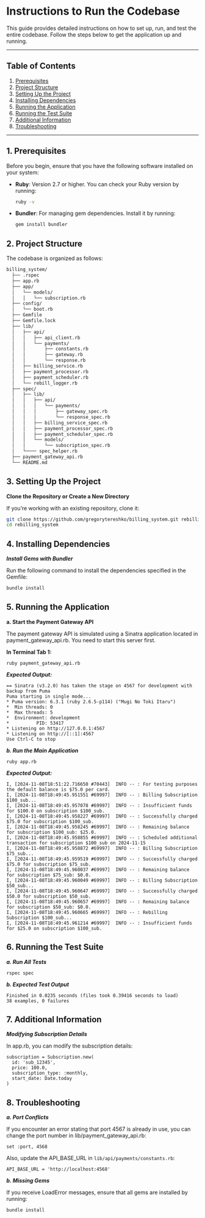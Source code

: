 # Instructions to Run the Codebase

This guide provides detailed instructions on how to set up, run, and test the entire codebase. Follow the steps below to get the application up and running.

---

## Table of Contents

1. [Prerequisites](#1-prerequisites)
2. [Project Structure](#2-project-structure)
3. [Setting Up the Project](#3-setting-up-the-project)
4. [Installing Dependencies](#4-installing-dependencies)
5. [Running the Application](#5-running-the-application)
6. [Running the Test Suite](#6-running-the-test-suite)
7. [Additional Information](#7-additional-information)
8. [Troubleshooting](#8-troubleshooting)

---

## 1. Prerequisites

Before you begin, ensure that you have the following software installed on your system:

- **Ruby**: Version 2.7 or higher. You can check your Ruby version by running:

  ```bash
  ruby -v
  ```

- **Bundler**: For managing gem dependencies. Install it by running:

  ```bash
  gem install bundler
  ```

## 2. Project Structure
The codebase is organized as follows:

  ```bash
  billing_system/
    ├── .rspec
    ├── app.rb
    ├── app/
    │   └── models/
    │   │   └── subscription.rb
    ├── config/
    │   └── boot.rb
    ├── Gemfile
    ├── Gemfile.lock
    ├── lib/
    │   ├── api/
    │   │   ├── api_client.rb
    │   │   └── payments/
    │   │       ├── constants.rb
    │   │       ├── gateway.rb
    │   │       └── response.rb
    │   ├── billing_service.rb
    │   ├── payment_processor.rb
    │   ├── payment_scheduler.rb
    │   └── rebill_logger.rb
    ├── spec/
    │   ├── lib/
    │   │   ├── api/
    │   │   │   └── payments/
    │   │   │       ├── gateway_spec.rb
    │   │   │       └── response_spec.rb
    │   │   ├── billing_service_spec.rb
    │   │   ├── payment_processor_spec.rb
    │   │   ├── payment_scheduler_spec.rb
    │   │   └── models/
    │   │       └── subscription_spec.rb
    │   └──── spec_helper.rb
    ├── payment_gateway_api.rb
    └── README.md
  ```

## 3. Setting Up the Project
**Clone the Repository or Create a New Directory**

If you’re working with an existing repository, clone it:
```bash
git clone https://github.com/gregorytereshko/billing_system.git rebilling_system
cd rebilling_system
```
## 4. Installing Dependencies
***Install Gems with Bundler***

Run the following command to install the dependencies specified in the Gemfile:
```bash
bundle install
```
## 5. Running the Application

**a. Start the Payment Gateway API**

The payment gateway API is simulated using a Sinatra application located in payment_gateway_api.rb. You need to start this server first.

**In Terminal Tab 1:**
```
ruby payment_gateway_api.rb
```

***Expected Output:***
```
== Sinatra (v3.2.0) has taken the stage on 4567 for development with backup from Puma
Puma starting in single mode...
* Puma version: 6.3.1 (ruby 2.6.5-p114) ("Mugi No Toki Itaru")
*  Min threads: 0
*  Max threads: 5
*  Environment: development
*          PID: 53417
* Listening on http://127.0.0.1:4567
* Listening on http://[::1]:4567
Use Ctrl-C to stop
```

***b. Run the Main Application***
```
ruby app.rb
```

***Expected Output:***
```
I, [2024-11-08T18:51:22.716650 #70443]  INFO -- : For testing purposes the default balance is $75.0 per card.
I, [2024-11-08T18:49:45.951551 #69997]  INFO -- : Billing Subscription $100_sub...
I, [2024-11-08T18:49:45.957078 #69997]  INFO -- : Insufficient funds for $100.0 on subscription $100_sub.
I, [2024-11-08T18:49:45.958227 #69997]  INFO -- : Successfully charged $75.0 for subscription $100_sub.
I, [2024-11-08T18:49:45.958245 #69997]  INFO -- : Remaining balance for subscription $100_sub: $25.0.
I, [2024-11-08T18:49:45.958855 #69997]  INFO -- : Scheduled additional transaction for subscription $100_sub on 2024-11-15
I, [2024-11-08T18:49:45.958872 #69997]  INFO -- : Billing Subscription $75_sub...
I, [2024-11-08T18:49:45.959519 #69997]  INFO -- : Successfully charged $75.0 for subscription $75_sub.
I, [2024-11-08T18:49:45.960037 #69997]  INFO -- : Remaining balance for subscription $75_sub: $0.0.
I, [2024-11-08T18:49:45.960049 #69997]  INFO -- : Billing Subscription $50_sub...
I, [2024-11-08T18:49:45.960647 #69997]  INFO -- : Successfully charged $50.0 for subscription $50_sub.
I, [2024-11-08T18:49:45.960657 #69997]  INFO -- : Remaining balance for subscription $50_sub: $0.0.
I, [2024-11-08T18:49:45.960665 #69997]  INFO -- : Rebilling Subscription $100_sub...
I, [2024-11-08T18:49:45.961214 #69997]  INFO -- : Insufficient funds for $25.0 on subscription $100_sub.
```

## 6. Running the Test Suite

***a. Run All Tests***
```
rspec spec
```

***b. Expected Test Output***
```
Finished in 0.0235 seconds (files took 0.39416 seconds to load)
38 examples, 0 failures
```

## 7. Additional Information
***Modifying Subscription Details***

In app.rb, you can modify the subscription details:
```
subscription = Subscription.new(
  id: 'sub_12345',
  price: 100.0,
  subscription_type: :monthly,
  start_date: Date.today
)
```

## 8. Troubleshooting

***a. Port Conflicts***

If you encounter an error stating that port 4567 is already in use, you can change the port number in lib/payment_gateway_api.rb:
```
set :port, 4568
```
Also, update the API_BASE_URL in ```lib/api/payments/constants.rb```:
```
API_BASE_URL = 'http://localhost:4568'
```

***b. Missing Gems***

If you receive LoadError messages, ensure that all gems are installed by running:
```
bundle install
```
